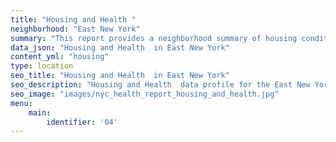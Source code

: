 ```yaml
---
title: "Housing and Health "
neighborhood: "East New York"
summary: "This report provides a neighborhood summary of housing conditions and related health outcomes. It also describes population characteristics that can increase vulnerability to housing hazards."
data_json: "Housing and Health  in East New York"
content_yml: "housing"
type: location
seo_title: "Housing and Health  in East New York"
seo_description: "Housing and Health  data profile for the East New York neighborhood of NYC."
seo_image: "images/nyc_health_report_housing_and_health.jpg"
menu:
    main:
        identifier: '04'
---
```


